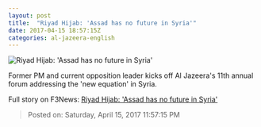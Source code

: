 ```yaml
---
layout: post
title:  "Riyad Hijab: 'Assad has no future in Syria'"
date: 2017-04-15 18:57:15Z
categories: al-jazeera-english
---
```


![Riyad Hijab: 'Assad has no future in Syria'](http://www.aljazeera.com/mritems/Images/2017/4/15/5bd469f9d94248e38f4376c7186182d6_18.jpg)

Former PM and current opposition leader kicks off Al Jazeera's 11th annual forum addressing the 'new equation' in Syria.


Full story on F3News: [Riyad Hijab: 'Assad has no future in Syria'](http://www.f3nws.com/n/PFuhcE)

> Posted on: Saturday, April 15, 2017 11:57:15 PM
